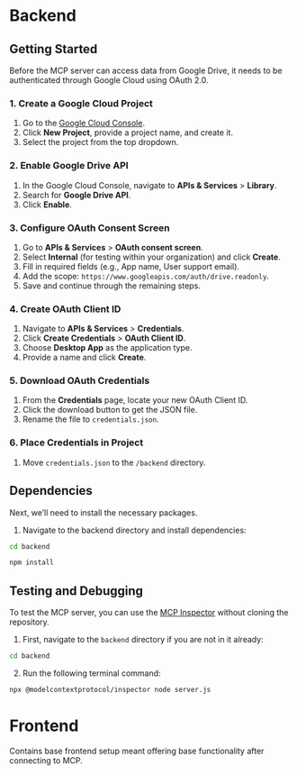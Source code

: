 # Backend

## Getting Started

Before the MCP server can access data from Google Drive, it needs to be authenticated through Google Cloud using OAuth 2.0.


### 1. Create a Google Cloud Project
1. Go to the [Google Cloud Console](https://console.cloud.google.com/).
2. Click **New Project**, provide a project name, and create it.
3. Select the project from the top dropdown.

### 2. Enable Google Drive API
1. In the Google Cloud Console, navigate to **APIs & Services** > **Library**.
2. Search for **Google Drive API**.
3. Click **Enable**.

### 3. Configure OAuth Consent Screen
1. Go to **APIs & Services** > **OAuth consent screen**.
2. Select **Internal** (for testing within your organization) and click **Create**.
3. Fill in required fields (e.g., App name, User support email).
4. Add the scope: `https://www.googleapis.com/auth/drive.readonly`.
5. Save and continue through the remaining steps.

### 4. Create OAuth Client ID
1. Navigate to **APIs & Services** > **Credentials**.
2. Click **Create Credentials** > **OAuth Client ID**.
3. Choose **Desktop App** as the application type.
4. Provide a name and click **Create**.

### 5. Download OAuth Credentials
1. From the **Credentials** page, locate your new OAuth Client ID.
2. Click the download button to get the JSON file.
3. Rename the file to `credentials.json`.

### 6. Place Credentials in Project
1. Move `credentials.json` to the `/backend` directory.

## Dependencies

Next, we’ll need to install the necessary packages.

1. Navigate to the backend directory and install dependencies:

```bash
cd backend
```
```bash
npm install
```

## Testing and Debugging

To test the MCP server, you can use the [MCP Inspector](https://github.com/modelcontextprotocol/inspector) without cloning the repository.

1. First, navigate to the `backend` directory if you are not in it already:

```bash
cd backend
```

2. Run the following terminal command:
   
```bash
npx @modelcontextprotocol/inspector node server.js
```

# Frontend

Contains base frontend setup meant offering base functionality after connecting to MCP.
